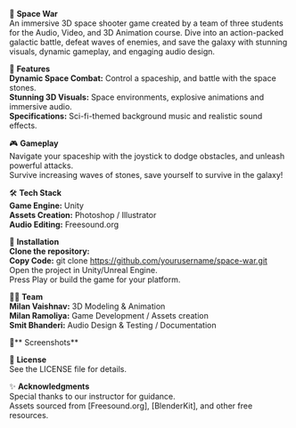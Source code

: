 🌌 **Space War** <br/>
An immersive 3D space shooter game created by a team of three students for the Audio, Video, and 3D Animation course. Dive into an action-packed galactic battle, defeat waves of enemies, and save the galaxy with stunning visuals, dynamic gameplay, and engaging audio design.

🚀 **Features** <br/>
**Dynamic Space Combat:** Control a spaceship, and battle with the space stones. <br/>
**Stunning 3D Visuals:** Space environments, explosive animations and immersive audio. <br/>
**Specifications:** Sci-fi-themed background music and realistic sound effects. <br/>

🎮 **Gameplay** <br/>
Navigate your spaceship with the joystick to dodge obstacles, and unleash powerful attacks. <br/>
Survive increasing waves of stones, save yourself to survive in the galaxy! <br/>

🛠️ **Tech Stack** <br/>
**Game Engine:** Unity <br/>
**Assets Creation:** Photoshop / Illustrator <br/>
**Audio Editing:** Freesound.org <br/>

📂 **Installation** <br/>
**Clone the repository:** <br/>
**Copy Code:** git clone https://github.com/yourusername/space-war.git  <br/>
Open the project in Unity/Unreal Engine. <br/>
Press Play or build the game for your platform. <br/>

👩‍💻 **Team** <br/>
**Milan Vaishnav:** 3D Modeling & Animation <br/>
**Milan Ramoliya:** Game Development / Assets creation <br/>
**Smit Bhanderi:** Audio Design & Testing / Documentation <br/>

📸** Screenshots** <br/>

📄 **License** <br/>
See the LICENSE file for details. <br/>

✨ **Acknowledgments** <br/>
Special thanks to our instructor for guidance. <br/>
Assets sourced from [Freesound.org], [BlenderKit], and other free resources. <br/>
